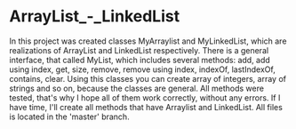 # ArrayList_-_LinkedList
In this project was created classes MyArraylist and MyLinkedList, which are realizations of ArrayList and LinkedList respectively. There is a general interface, that called MyList, which includes several methods: add, add using index, get, size, remove, remove using index, indexOf, lastIndexOf, contains, clear. Using this classes you can create array of integers, array of strings and so on, because the classes are general. All methods were tested, that's why I hope all of them work correctly, without any errors. If I have time, I'll create all methods that have Arraylist and LinkedList. 
All files is located in the 'master' branch.
